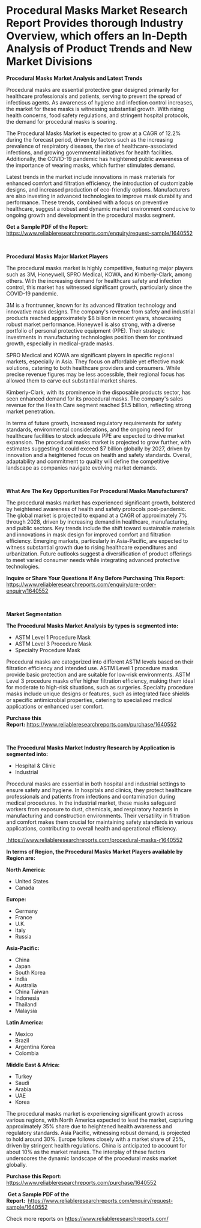 <p><h1>Procedural Masks Market Research Report Provides thorough Industry Overview, which offers an In-Depth Analysis of Product Trends and New Market Divisions</h1></p><p><strong>Procedural Masks Market Analysis and Latest Trends</strong></p>
<p><p>Procedural masks are essential protective gear designed primarily for healthcare professionals and patients, serving to prevent the spread of infectious agents. As awareness of hygiene and infection control increases, the market for these masks is witnessing substantial growth. With rising health concerns, food safety regulations, and stringent hospital protocols, the demand for procedural masks is soaring.</p><p>The Procedural Masks Market is expected to grow at a CAGR of 12.2% during the forecast period, driven by factors such as the increasing prevalence of respiratory diseases, the rise of healthcare-associated infections, and growing governmental initiatives for health facilities. Additionally, the COVID-19 pandemic has heightened public awareness of the importance of wearing masks, which further stimulates demand.</p><p>Latest trends in the market include innovations in mask materials for enhanced comfort and filtration efficiency, the introduction of customizable designs, and increased production of eco-friendly options. Manufacturers are also investing in advanced technologies to improve mask durability and performance. These trends, combined with a focus on preventive healthcare, suggest a robust and dynamic market environment conducive to ongoing growth and development in the procedural masks segment.</p></p>
<p><strong>Get a Sample PDF of the Report:&nbsp;</strong> <a href="https://www.reliableresearchreports.com/enquiry/request-sample/1640552?utm_campaign=2201&utm_medium=2&utm_source=Github&utm_content=ia&utm_term=05042025&utm_id=procedural-masks">https://www.reliableresearchreports.com/enquiry/request-sample/1640552</a></p>
<p>&nbsp;</p>
<p><strong>Procedural Masks Major Market Players</strong></p>
<p><p>The procedural masks market is highly competitive, featuring major players such as 3M, Honeywell, SPRO Medical, KOWA, and Kimberly-Clark, among others. With the increasing demand for healthcare safety and infection control, this market has witnessed significant growth, particularly since the COVID-19 pandemic.</p><p>3M is a frontrunner, known for its advanced filtration technology and innovative mask designs. The company's revenue from safety and industrial products reached approximately $8 billion in recent years, showcasing robust market performance. Honeywell is also strong, with a diverse portfolio of personal protective equipment (PPE). Their strategic investments in manufacturing technologies position them for continued growth, especially in medical-grade masks.</p><p>SPRO Medical and KOWA are significant players in specific regional markets, especially in Asia. They focus on affordable yet effective mask solutions, catering to both healthcare providers and consumers. While precise revenue figures may be less accessible, their regional focus has allowed them to carve out substantial market shares.</p><p>Kimberly-Clark, with its prominence in the disposable products sector, has seen enhanced demand for its procedural masks. The company's sales revenue for the Health Care segment reached $1.5 billion, reflecting strong market penetration.</p><p>In terms of future growth, increased regulatory requirements for safety standards, environmental considerations, and the ongoing need for healthcare facilities to stock adequate PPE are expected to drive market expansion. The procedural masks market is projected to grow further, with estimates suggesting it could exceed $7 billion globally by 2027, driven by innovation and a heightened focus on health and safety standards. Overall, adaptability and commitment to quality will define the competitive landscape as companies navigate evolving market demands.</p></p>
<p>&nbsp;</p>
<p><strong>What Are The Key Opportunities For Procedural Masks Manufacturers?</strong></p>
<p><p>The procedural masks market has experienced significant growth, bolstered by heightened awareness of health and safety protocols post-pandemic. The global market is projected to expand at a CAGR of approximately 7% through 2028, driven by increasing demand in healthcare, manufacturing, and public sectors. Key trends include the shift toward sustainable materials and innovations in mask design for improved comfort and filtration efficiency. Emerging markets, particularly in Asia-Pacific, are expected to witness substantial growth due to rising healthcare expenditures and urbanization. Future outlooks suggest a diversification of product offerings to meet varied consumer needs while integrating advanced protective technologies.</p></p>
<p><strong>Inquire or Share Your Questions If Any Before Purchasing This Report:</strong> <a href="https://www.reliableresearchreports.com/enquiry/pre-order-enquiry/1640552?utm_campaign=2201&utm_medium=2&utm_source=Github&utm_content=ia&utm_term=05042025&utm_id=procedural-masks">https://www.reliableresearchreports.com/enquiry/pre-order-enquiry/1640552</a></p>
<p>&nbsp;</p>
<p><strong>Market Segmentation</strong></p>
<p><strong>The Procedural Masks Market Analysis by types is segmented into:</strong></p>
<p><ul><li>ASTM Level 1 Procedure Mask</li><li>ASTM Level 3 Procedure Mask</li><li>Specialty Procedure Mask</li></ul></p>
<p><p>Procedural masks are categorized into different ASTM levels based on their filtration efficiency and intended use. ASTM Level 1 procedure masks provide basic protection and are suitable for low-risk environments. ASTM Level 3 procedure masks offer higher filtration efficiency, making them ideal for moderate to high-risk situations, such as surgeries. Specialty procedure masks include unique designs or features, such as integrated face shields or specific antimicrobial properties, catering to specialized medical applications or enhanced user comfort.</p></p>
<p><strong>Purchase this Report:&nbsp;</strong><a href="https://www.reliableresearchreports.com/purchase/1640552?utm_campaign=2201&utm_medium=2&utm_source=Github&utm_content=ia&utm_term=05042025&utm_id=procedural-masks">https://www.reliableresearchreports.com/purchase/1640552</a></p>
<p>&nbsp;</p>
<p><strong>The Procedural Masks Market Industry Research by Application is segmented into:</strong></p>
<p><ul><li>Hospital & Clinic</li><li>Industrial</li></ul></p>
<p><p>Procedural masks are essential in both hospital and industrial settings to ensure safety and hygiene. In hospitals and clinics, they protect healthcare professionals and patients from infections and contamination during medical procedures. In the industrial market, these masks safeguard workers from exposure to dust, chemicals, and respiratory hazards in manufacturing and construction environments. Their versatility in filtration and comfort makes them crucial for maintaining safety standards in various applications, contributing to overall health and operational efficiency.</p></p>
<p><a href="https://www.reliableresearchreports.com/procedural-masks-r1640552?utm_campaign=2201&utm_medium=2&utm_source=Github&utm_content=ia&utm_term=05042025&utm_id=procedural-masks">&nbsp;https://www.reliableresearchreports.com/procedural-masks-r1640552</a></p>
<p><strong>In terms of Region, the Procedural Masks Market Players available by Region are:</strong></p>
<p>
    <p> <strong> North America: </strong>
        <ul>
            <li>United States</li>
            <li>Canada</li>
        </ul>
        </p> 
    <p> <strong> Europe: </strong>
        <ul>
            <li>Germany</li>
            <li>France</li>
            <li>U.K.</li>
            <li>Italy</li>
            <li>Russia</li>
        </ul>
        </p> 
    <p> <strong> Asia-Pacific: </strong>
        <ul>
            <li>China</li>
            <li>Japan</li>
            <li>South Korea</li>
            <li>India</li>
            <li>Australia</li>
            <li>China Taiwan</li>
            <li>Indonesia</li>
            <li>Thailand</li>
            <li>Malaysia</li>
        </ul>
        </p> 
    <p> <strong> Latin America: </strong>
        <ul>
            <li>Mexico</li>
            <li>Brazil</li>
            <li>Argentina Korea</li>
            <li>Colombia</li>
        </ul>
        </p> 
    <p> <strong> Middle East & Africa: </strong>
        <ul>
            <li>Turkey</li>
            <li>Saudi</li>
            <li>Arabia</li>
            <li>UAE</li>
            <li>Korea</li>
        </ul>
    </p>
    </p>
<p><p>The procedural masks market is experiencing significant growth across various regions, with North America expected to lead the market, capturing approximately 35% share due to heightened health awareness and regulatory standards. Asia Pacific, witnessing robust demand, is projected to hold around 30%. Europe follows closely with a market share of 25%, driven by stringent health regulations. China is anticipated to account for about 10% as the market matures. The interplay of these factors underscores the dynamic landscape of the procedural masks market globally.</p></p>
<p><strong>Purchase this Report: </strong><a href="https://www.reliableresearchreports.com/purchase/1640552?utm_campaign=2201&utm_medium=2&utm_source=Github&utm_content=ia&utm_term=05042025&utm_id=procedural-masks">https://www.reliableresearchreports.com/purchase/1640552</a></p>
<p>&nbsp;<strong>Get a Sample PDF of the Report:&nbsp;&nbsp;</strong><a href="https://www.reliableresearchreports.com/enquiry/request-sample/1640552?utm_campaign=2201&utm_medium=2&utm_source=Github&utm_content=ia&utm_term=05042025&utm_id=procedural-masks">https://www.reliableresearchreports.com/enquiry/request-sample/1640552</a></p>
<p><strong></strong></p>
<p>Check more reports on <a href="https://www.reliableresearchreports.com/?utm_campaign=2201&utm_medium=2&utm_source=Github&utm_content=ia&utm_term=05042025&utm_id=procedural-masks">https://www.reliableresearchreports.com/</a></p>